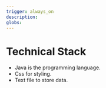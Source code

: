 ```yaml
---
trigger: always_on
description: 
globs: 
---
```

# Technical Stack

- Java is the programming language.
- Css for styling.
- Text file to store data.


